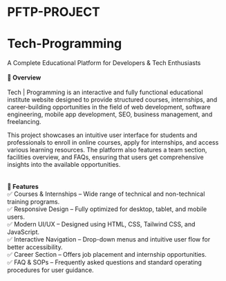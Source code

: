 # PFTP-PROJECT
# Tech-Programming

A Complete Educational Platform for Developers & Tech Enthusiasts
<br> <br> <b> 📌 Overview </b> <br><br>
Tech | Programming is an interactive and fully functional educational institute website designed to provide structured courses, internships, and career-building opportunities in the field of web development, software engineering, mobile app development, SEO, business management, and freelancing.

This project showcases an intuitive user interface for students and professionals to enroll in online courses, apply for internships, and access various learning resources. The platform also features a team section, facilities overview, and FAQs, ensuring that users get comprehensive insights into the available opportunities. <br>
<br><br>
<b> 🚀 Features </b> <br>
✅ Courses & Internships – Wide range of technical and non-technical training programs. <br>
✅ Responsive Design – Fully optimized for desktop, tablet, and mobile users. <br>
✅ Modern UI/UX – Designed using HTML, CSS, Tailwind CSS, and JavaScript. <br>
✅ Interactive Navigation – Drop-down menus and intuitive user flow for better accessibility. <br>
✅ Career Section – Offers job placement and internship opportunities. <br>
✅ FAQ & SOPs – Frequently asked questions and standard operating procedures for user guidance.  <br>

